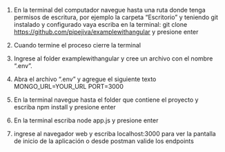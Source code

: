 1. En la terminal del computador navegue hasta una ruta donde tenga permisos de escritura, por ejemplo la carpeta “Escritorio” y teniendo git instalado y configurado vaya escriba en la terminal: git clone https://github.com/pipejiva/examplewithangular y presione enter
2. Cuando termine el proceso cierre la terminal
3. Ingrese al folder  examplewithangular y cree un archivo con el nombre “.env”. 
4. Abra el archivo “.env” y agregue el siguiente texto
MONGO_URL=YOUR_URL
PORT=3000

5. En la terminal navegue hasta el folder que contiene el proyecto y escriba npm install y presione enter
6. En la terminal escriba node app.js y presione enter
7. ingrese al navegador web y escriba localhost:3000 para ver la pantalla de inicio de la aplicación o desde postman valide los endpoints
